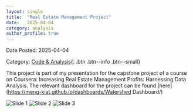 ```yaml
---
layout: single
title:  "Real Estate Management Project"
date:   2025-04-04
category: analysis
author_profile: true
---
```

Date Posted: 2025-04-04

Category: [Code & Analysis](https://meng-kiat.github.io/analysis/){: .btn .btn--info .btn--small}

This project is part of my presentation for the capstone project of a course on Coursera: Increasing Real Estate Management Profits: Harnessing Data Analysis. The relevant dashboard for the project can be found [here](https://meng-kiat.github.io/dashboards/Watershed Dashboard/)

![Slide 1]("/assets/images/Slide3.png")
![Slide 2](/assets/images/proposal/Slide4.png)
![Slide 3](/assets/images/proposal/Slide5.png)